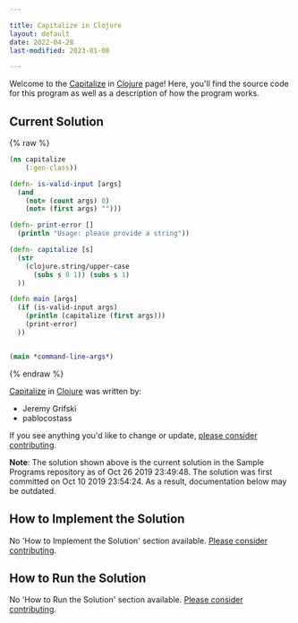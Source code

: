 ```yaml
---

title: Capitalize in Clojure
layout: default
date: 2022-04-28
last-modified: 2023-01-08

---
```


Welcome to the [Capitalize](https://sampleprograms.io/projects/capitalize) in [Clojure](https://sampleprograms.io/languages/clojure) page! Here, you'll find the source code for this program as well as a description of how the program works.

## Current Solution

{% raw %}

```clojure
(ns capitalize
	(:gen-class))

(defn- is-valid-input [args]
  (and 
    (not= (count args) 0) 
    (not= (first args) "")))

(defn- print-error []
  (println "Usage: please provide a string"))

(defn- capitalize [s]
  (str 
    (clojure.string/upper-case 
      (subs s 0 1)) (subs s 1)
  ))

(defn main [args]
  (if (is-valid-input args) 
    (println (capitalize (first args)))
    (print-error)
  ))


(main *command-line-args*)
```

{% endraw %}

[Capitalize](https://sampleprograms.io/projects/capitalize) in [Clojure](https://sampleprograms.io/languages/clojure) was written by:

- Jeremy Grifski
- pablocostass

If you see anything you'd like to change or update, [please consider contributing](https://github.com/TheRenegadeCoder/sample-programs).

**Note**: The solution shown above is the current solution in the Sample Programs repository as of Oct 26 2019 23:49:48. The solution was first committed on Oct 10 2019 23:54:24. As a result, documentation below may be outdated.

## How to Implement the Solution

No 'How to Implement the Solution' section available. [Please consider contributing](https://github.com/TheRenegadeCoder/sample-programs-website).

## How to Run the Solution

No 'How to Run the Solution' section available. [Please consider contributing](https://github.com/TheRenegadeCoder/sample-programs-website).